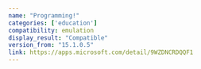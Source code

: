 ```yaml
---
name: "Programming!"
categories: ['education']
compatibility: emulation
display_result: "Compatible"
version_from: "15.1.0.5"
link: https://apps.microsoft.com/detail/9WZDNCRDQQF1
---
```

